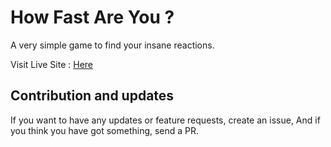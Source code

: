 # How Fast Are You ?
A very simple game to find your insane reactions.

Visit Live Site : [Here](https://arunyadav.com/how-fast-are-you)

## Contribution and updates

If you want to have any updates or feature requests, create an issue, And if you think you have got something, send a PR.

